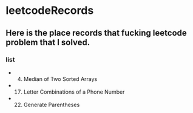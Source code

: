# leetcodeRecords
## Here is the place records that fucking leetcode problem that I solved.

### list
- 4. Median of Two Sorted Arrays
- 17. Letter Combinations of a Phone Number
- 22. Generate Parentheses